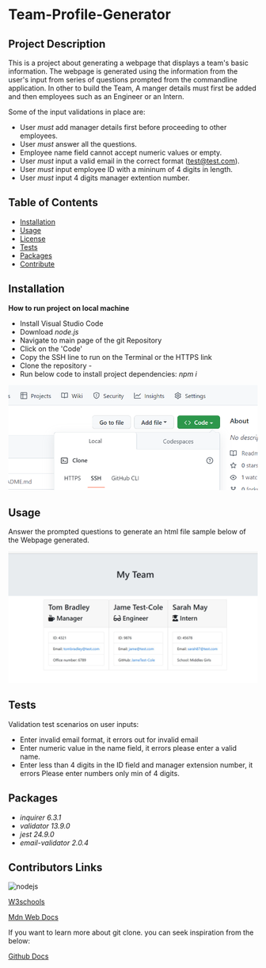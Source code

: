 # Team-Profile-Generator
## Project Description
This is a project about generating a webpage that displays a team's basic information. The webpage is generated using the information from the user's input from  series of questions prompted from the commandline application. 
In other to build the Team, A manger details must first be added and then employees such as an Engineer or an Intern. 




Some of the input validations in place are:
- User *must* add manager details first before proceeding to other employees.
- User *must* answer all the questions.
- Employee name field cannot accept numeric values or empty.
- User *must* input a valid email in the correct format (test@test.com).
- User *must* input employee ID with a mininum of 4 digits in length.
- User *must* input 4 digits manager extention number. 



## Table of Contents

* [Installation](#Installation)
* [Usage](#Usage)
* [License](#License)
* [Tests](#Tests)
* [Packages](#Packages)
* [Contribute](#Contributors-Links)




## Installation
**How to run project on local machine**
* Install Visual Studio Code
* Download *node.js*
* Navigate to main page of the git Repository
* Click on the 'Code'
* Copy the SSH line to run on the Terminal or  the HTTPS link
* Clone the repository - 
*  Run below code to install project dependencies:
    *npm i*







![Git clone](./starter/images/Screenshot_20230109_134921.png)
















## Usage
Answer the prompted questions to generate an html file sample below of the Webpage generated.


![My team](./starter/images/Screenshot-teamGenerated.jpg)









## Tests
Validation test scenarios on user inputs:
* Enter invalid email format,  it errors out for invalid email 
* Enter numeric value in the name field, it errors please enter a valid name.
* Enter  less than 4 digits in the ID field and manager extension number, it errors Please enter numbers only min of 4 digits. 
 



## Packages
- *inquirer 6.3.1*
- *validator 13.9.0*
- *jest 24.9.0*
- *email-validator 2.0.4*



## Contributors Links
![nodejs](https://nodejs.org/en/)

[W3schools](https://www.w3schools.com/js/default.asp)

[Mdn Web Docs](https://developer.mozilla.org/en-US/docs/Web/JavaScript/Reference/Global_Objects/Array)


If you want to learn more about git clone. you can seek inspiration from the below:

[Github Docs](https://docs.github.com/en/repositories)